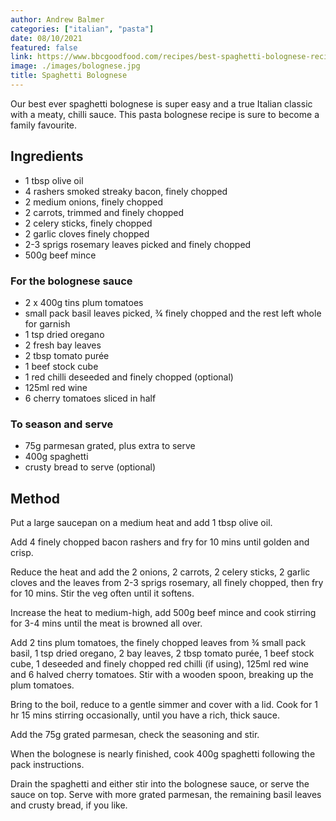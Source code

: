 ```yaml
---
author: Andrew Balmer
categories: ["italian", "pasta"]
date: 08/10/2021
featured: false
link: https://www.bbcgoodfood.com/recipes/best-spaghetti-bolognese-recipe
image: ./images/bolognese.jpg
title: Spaghetti Bolognese
---
```


Our best ever spaghetti bolognese is super easy and a true Italian classic with a meaty, chilli sauce. This pasta bolognese recipe is sure to become a family favourite.

## Ingredients

- 1 tbsp olive oil
- 4 rashers smoked streaky bacon, finely chopped
- 2 medium onions, finely chopped
- 2 carrots, trimmed and finely chopped
- 2 celery sticks, finely chopped
- 2 garlic cloves finely chopped
- 2-3 sprigs rosemary leaves picked and finely chopped
- 500g beef mince

### For the bolognese sauce

- 2 x 400g tins plum tomatoes
- small pack basil leaves picked, ¾ finely chopped and the rest left whole for garnish
- 1 tsp dried oregano
- 2 fresh bay leaves
- 2 tbsp tomato purée
- 1 beef stock cube
- 1 red chilli deseeded and finely chopped (optional)
- 125ml red wine
- 6 cherry tomatoes sliced in half

### To season and serve
- 75g parmesan grated, plus extra to serve
- 400g spaghetti
- crusty bread to serve (optional)

## Method

Put a large saucepan on a medium heat and add 1 tbsp olive oil.

Add 4 finely chopped bacon rashers and fry for 10 mins until golden and crisp.

Reduce the heat and add the 2 onions, 2 carrots, 2 celery sticks, 2 garlic cloves and the leaves from 2-3 sprigs rosemary, all finely chopped, then fry for 10 mins. Stir the veg often until it softens.

Increase the heat to medium-high, add 500g beef mince and cook stirring for 3-4 mins until the meat is browned all over.

Add 2 tins plum tomatoes, the finely chopped leaves from ¾ small pack basil, 1 tsp dried oregano, 2 bay leaves, 2 tbsp tomato purée, 1 beef stock cube, 1 deseeded and finely chopped red chilli (if using), 125ml red wine and 6 halved cherry tomatoes. Stir with a wooden spoon, breaking up the plum tomatoes.

Bring to the boil, reduce to a gentle simmer and cover with a lid. Cook for 1 hr 15 mins stirring occasionally, until you have a rich, thick sauce.

Add the 75g grated parmesan, check the seasoning and stir.

When the bolognese is nearly finished, cook 400g spaghetti following the pack instructions.

Drain the spaghetti and either stir into the bolognese sauce, or serve the sauce on top. Serve with more grated parmesan, the remaining basil leaves and crusty bread, if you like.